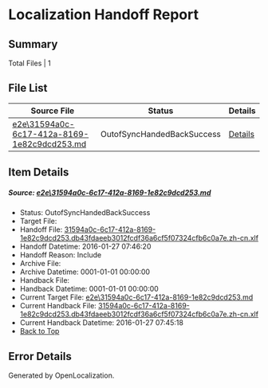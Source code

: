 # <a name='report-top'></a> Localization Handoff Report

## Summary
 Total Files | 1

## File List
 Source File | Status | Details 
 ----------- | ------ | ------- 
 [e2e\31594a0c-6c17-412a-8169-1e82c9dcd253.md](https://github.com/OpenLocalizationTest/oltest/blob/f2c1cae4f755150a32a0e8aad4c20192301521ad/e2e/31594a0c-6c17-412a-8169-1e82c9dcd253.md) | OutofSyncHandedBackSuccess | [Details](#63b77879df02d26f6ab11d14dab43644b2e50dd33)

## Item Details
##### <a name='63b77879df02d26f6ab11d14dab43644b2e50dd33'></a> Source: [e2e\31594a0c-6c17-412a-8169-1e82c9dcd253.md](https://github.com/OpenLocalizationTest/oltest/blob/f2c1cae4f755150a32a0e8aad4c20192301521ad/e2e/31594a0c-6c17-412a-8169-1e82c9dcd253.md)
* Status: OutofSyncHandedBackSuccess
* Target File: 
* Handoff File: [31594a0c-6c17-412a-8169-1e82c9dcd253.db43fdaeeb3012fcdf36a6cf5f07324cfb6c0a7e.zh-cn.xlf](https://github.com/OpenLocalizationTestOrg/olhandoff/blob/e0ad78e8fa8951c108fcfccc1bfd1aa57f824027/ol-handoff/OpenLocalizationTestOrg/oltest.zh-cn/tianzh/31594a0c-6c17-412a-8169-1e82c9dcd253.db43fdaeeb3012fcdf36a6cf5f07324cfb6c0a7e.zh-cn.xlf)
* Handoff Datetime: 2016-01-27 07:46:20
* Handoff Reason: Include
* Archive File: 
* Archive Datetime: 0001-01-01 00:00:00
* Handback File: 
* Handback Datetime: 0001-01-01 00:00:00
* Current Target File: [e2e\31594a0c-6c17-412a-8169-1e82c9dcd253.md](https://github.com/OpenLocalizationTestOrg/oltest.zh-cn/blob/00d2d9557d766a65601cdafcd4ba2041789ff745/e2e/31594a0c-6c17-412a-8169-1e82c9dcd253.md)
* Current Handback File: [31594a0c-6c17-412a-8169-1e82c9dcd253.db43fdaeeb3012fcdf36a6cf5f07324cfb6c0a7e.zh-cn.xlf](https://github.com/OpenLocalizationTestOrg/olhandback/blob/382e185051809b7ecf906b965c1a2ba7256151a7/ol-handback/OpenLocalizationTestOrg/oltest.zh-cn/tianzh/31594a0c-6c17-412a-8169-1e82c9dcd253.db43fdaeeb3012fcdf36a6cf5f07324cfb6c0a7e.zh-cn.xlf)
* Current Handback Datetime: 2016-01-27 07:45:18
* [Back to Top](#report-top)


## Error Details

Generated by OpenLocalization.
